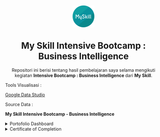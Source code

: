 <p align="center">
  <a href='https://www.myskill.id/'><img src="README/logo.png"></a>
</p> 


<h1 align="center">My Skill Intensive Bootcamp : Business Intelligence </h1>

<p align="center">
  Repositori ini berisi tentang hasil pembelajaran saya selama mengikuti kegiatan <strong> Intensive Bootcamp : Business Intelligence </strong> dari <strong>My Skill</strong>.
</p>


<p align="justify">
  Tools Visualisasi :
</p>

<a>[Google Data Studio](https://datastudio.google.com/reporting/4467de31-564e-411a-a800-ab062ba8fe73) </a>

<p align="justify">
  Source Data : 
</p>

<a> <strong>My Skill Intensive Bootcamp - Business Intelligence</strong> </a>

<details><summary>Portofolio Dashboard</summary>

<p align="center">
  <a href='https://datastudio.google.com/reporting/4467de31-564e-411a-a800-ab062ba8fe73'><img src="README/Dashboard.png"></a>
</p> 

<p align="center">
  Dashboard Diatas berisi informasi terkait kondisi performa keseluruhan dari perusahaan telekomunikasi tanpa di filter.
</p>
  
<p align="center">
  <a href='https://datastudio.google.com/reporting/4467de31-564e-411a-a800-ab062ba8fe73'><img src="README/Dashboard Male.png"></a>
</p> 

<p align="center">
  Dashboard Diatas berisi informasi terkait kondisi performa keseluruhan dari perusahaan telekomunikasi dengan filter data hanya Pria.
</p>
  
<p align="center">
  <a href='https://datastudio.google.com/reporting/4467de31-564e-411a-a800-ab062ba8fe73'><img src="README/Dashboard Date.png"></a>
</p> 

<p align="center">
  Dashboard Diatas berisi informasi terkait kondisi performa keseluruhan dari perusahaan telekomunikasi dengan filter data di tahun sebelumnya.
</p>
 
</details>

<details><summary>Certificate of Completion</summary>
 
<p align="center">
  <a href='https://www.linkedin.com/in/farhanalaydroes/'><img src="README/Sertifikat.png"></a>
</p> 
  
 </details>

